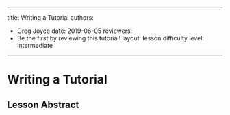 ___
title: Writing a Tutorial
authors:
- Greg Joyce
date: 2019-06-05
reviewers:
- Be the first by reviewing this tutorial!
layout: lesson
difficulty level: intermediate
---


# Writing a Tutorial

## Lesson Abstract

<!--stackedit_data:
eyJoaXN0b3J5IjpbLTc0MTgwOTMyOV19
-->